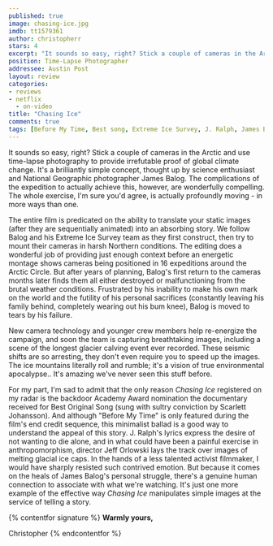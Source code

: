 ```yaml
---
published: true
image: chasing-ice.jpg
imdb: tt1579361
author: christopherr
stars: 4
excerpt: "It sounds so easy, right? Stick a couple of cameras in the Arctic and use time-lapse photography to provide irrefutable proof of global climate change. It&rsquo;s a brilliantly simple concept, thought up by science enthusiast and National Geographic photographer James Balog. The complications of the expedition to actually achieve this, however, are wonderfully compelling. The whole exercise, I&rsquo;m sure you&rsquo;d agree, is actually profoundly moving &ndash; in more ways than one."
position: Time-Lapse Photographer
addressee: Austin Post
layout: review
categories:
- reviews
- netflix
  - on-video
title: "Chasing Ice"
comments: true
tags: [Before My Time, Best song, Extreme Ice Survey, J. Ralph, James Balog, lapse, Letters, Oscar, photography, Scarlett Johansson, time]
---
```

It sounds so easy, right? Stick a couple of cameras in the Arctic and use time-lapse photography to provide irrefutable proof of global climate change. It's a brilliantly simple concept, thought up by science enthusiast and National Geographic photographer James Balog. The complications of the expedition to actually achieve this, however, are wonderfully compelling. The whole exercise, I'm sure you'd agree, is actually profoundly moving - in more ways than one.

The entire film is predicated on the ability to translate your static images (after they are sequentially animated) into an absorbing story. We follow Balog and his Extreme Ice Survey team as they first construct, then try to mount their cameras in harsh Northern conditions. The editing does a wonderful job of providing just enough context before an energetic montage shows cameras being positioned in 16 expeditions around the Arctic Circle. But after years of planning, Balog's first return to the cameras months later finds them all either destroyed or malfunctioning from the brutal weather conditions. Frustrated by his inability to make his own mark on the world and the futility of his personal sacrifices (constantly leaving his family behind, completely wearing out his bum knee), Balog is moved to tears by his failure.

New camera technology and younger crew members help re-energize the campaign, and soon the team is capturing breathtaking images, including a scene of the longest glacier calving event ever recorded. These seismic shifts are so arresting, they don't even require you to speed up the images. The ice mountains literally roll and rumble; it's a vision of true environmental apocalypse.. It's amazing we've never seen this stuff before.

For my part, I'm sad to admit that the only reason _Chasing Ice_ registered on my radar is the backdoor Academy Award nomination the documentary received for Best Original Song (sung with sultry conviction by Scarlett Johansson). And although "Before My Time" is only featured during the film's end credit sequence, this minimalist ballad is a good way to understand the appeal of this story. J. Ralph's lyrics express the desire of not wanting to die alone, and in what could have been a painful exercise in anthropomorphism, director Jeff Orlowski lays the track over images of melting glacial ice caps. In the hands of a less talented activist filmmaker, I would have sharply resisted such contrived emotion. But because it comes on the heals of James Balog's personal struggle, there's a genuine human connection to associate with what we're watching. It's just one more example of the effective way _Chasing Ice_ manipulates simple images at the service of telling a story.

{% contentfor signature %}
**Warmly yours,**

Christopher
{% endcontentfor %}
